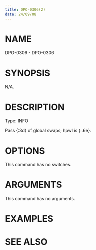 ```yaml
---
title: DPO-0306(2)
date: 24/09/08
---
```


# NAME

DPO-0306 - DPO-0306

# SYNOPSIS

N/A.

# DESCRIPTION

Type: INFO

Pass {:3d} of global swaps; hpwl is {:.6e}.

# OPTIONS

This command has no switches.

# ARGUMENTS

This command has no arguments.

# EXAMPLES

# SEE ALSO
